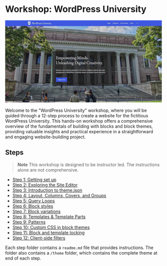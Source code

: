 # Workshop: WordPress University

<img src="assets/screenshots/wordpress-university-home.jpg">

Welcome to the "WordPress University" workshop, where you will be guided through a 12-step process to create a website for the fictitious WordPress University. This hands-on workshop offers a comprehensive overview of the fundamentals of building with blocks and block themes, providing valuable insights and practical experience in a straightforward and engaging website-building project.

## Steps

> **Note** This workshop is designed to be instructor led. The instructions alone are not comprehensive.

- [Step 1: Getting set up](/steps/step-1/readme.md)
- [Step 2: Exploring the Site Editor](/steps/step-2/readme.md)
- [Step 3: Introduction to theme.json](/steps/step-3/readme.md)
- [Step 4: Layout, Columns, Covers, and Groups](/steps/step-4/readme.md)
- [Step 5: Query Loops](/steps/step-5/readme.md)
- [Step 6: Block styles](/steps/step-6/readme.md)
- [Step 7: Block variations](/steps/step-7/readme.md)
- [Step 8: Templates & Template Parts](/steps/step-8/readme.md)
- [Step 9: Patterns](/steps/step-9/readme.md)
- [Step 10: Custom CSS in block themes](/steps/step-10/readme.md)
- [Step 11: Block and template locking](/steps/step-11/readme.md)
- [Step 12: Client-side filters](/steps/step-12/readme.md)

Each step folder contains a `readme.md` file that provides instructions. The folder also contains a `/theme` folder, which contains the complete theme at end of each step.

